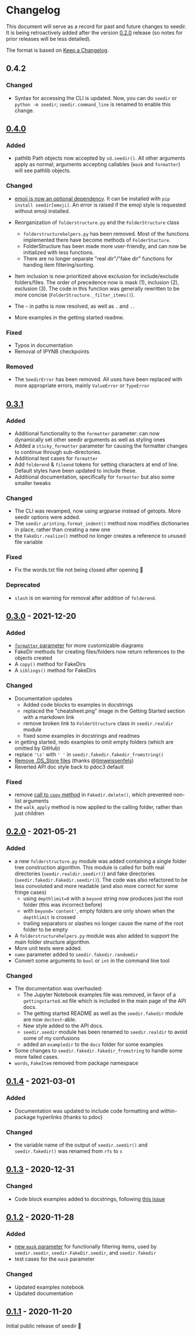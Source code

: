 # Changelog

This document will serve as a record for past and future changes to seedir.  It is being retroactively added after the version [0.2.0](https://github.com/earnestt1234/seedir/releases/tag/v0.2.0) release (so notes for prior releases will be less detailed).

The format is based on [Keep a Changelog](https://keepachangelog.com/en/1.0.0/).

## 0.4.2

### Changed

- Syntax for accessing the CLI is updated.  Now, you can do `seedir` or `python -m seedir`; `seedir.command_line` is renamed to enable this change.

## [0.4.0](https://github.com/earnestt1234/seedir/releases/tag/v0.4.0)

### Added

- pathlib Path objects now accepted by `sd.seedir()`.  All other arguments apply as normal; arguments accepting callables (`mask` and `formatter`) will see pathlib objects.

### Changed

- [emoji is now an optional dependency](https://github.com/earnestt1234/seedir/issues/12).  It can be installed with `pip install seedir[emoji]`.  An error is raised if the emoji style is requested without emoji installed.
- Reorganization of `folderstructure.py` and the `FolderStructure` class
  - `folderstructurehelpers.py` has been removed.  Most of the functions implemented there have become methods of `FolderStucture`.
  - FolderStructure has been made more user-friendly, and can now be initialized with less functions.  
  - There are no longer separate "real dir"/"fake dir" functions for handing item filtering/sorting.  

- Item inclusion is now prioritized above exclusion for include/exclude folders/files.  The order of precedence now is mask (1), inclusion (2), exclusion (3).  The code in this function was generally rewritten to be more concise (`FolderStructure._filter_items()`).
- The `~` in paths is now resolved, as well as `.` and `..`
- More examples in the getting started readme. 

### Fixed

- Typos in documentation
- Removal of IPYNB checkpoints

### Removed

- The `SeedirError` has been removed.  All uses have been replaced with more appropriate errors, mainly `ValueError` or `TypeError`

## [0.3.1](https://github.com/earnestt1234/seedir/releases/tag/v0.3.1)

### Added
- Additional functionality to the `formatter` parameter: can now dynamically set other seedir arguments as well as styling ones
- Added a `sticky_formatter` parameter for causing the formatter changes to continue through sub-directories.
- Additional test cases for `formatter`
- Add `folderend` & `fileend` tokens for setting characters at end of line.  Default styles have been updated to include these.
- Additional documentation, specifically for `formatter` but also some smaller tweaks

### Changed
- The CLI was revamped, now using argparse instead of getopts.  More seedir options were added.
- The `seedir.printing.format_indent()` method now modifies dictionaries in place, rather than creating a new one
- the `FakeDir.realize()` method no longer creates a reference to unused file variable

### Fixed
- Fix the words.txt file not being closed after opening 🤦

### Deprecated

- `slash` is on warning for removal after addition of `folderend`.

## [0.3.0](https://github.com/earnestt1234/seedir/releases/tag/v0.3.0) - 2021-12-20

### Added

- [`formatter` parameter](https://github.com/earnestt1234/seedir/issues/4) for more customizable diagrams
- FakeDir methods for creating files/folders now return references to the objects created
- A `copy()` method for FakeDirs
- A `siblings()` method for FakeDirs

### Changed

- Documentation updates
  - Added code blocks to examples in docstrings
  - replaced the "cheatsheet.png" image in the Getting Started section with a markdown link
  - remove broken link to `FolderStructure` class in `seedir.realdir` module
  - fixed some examples in docstrings and readmes
- in getting started, redo examples to omit empty folders (which are omitted by GitHub)
- replace `'\s'` with `' '` in `seedir.fakedir.fakedir_fromstring()`
- [Remove .DS_Store files](https://github.com/earnestt1234/seedir/pull/5) (thanks @[timweissenfels](https://github.com/timweissenfels))
- Reverted API doc style back to pdoc3 default

### Fixed

- remove [call to `copy` method](https://github.com/earnestt1234/seedir/blob/09fbed86a356fa9b01588546e1e7dbda15812b49/seedir/fakedir.py#L417) in `Fakedir.delete()`, which prevented non-list arguments
- the `walk_apply` method is now applied to the calling folder, rather than just children

## [0.2.0](https://github.com/earnestt1234/seedir/releases/tag/v0.2.0) - 2021-05-21

### Added

- a new `folderstructure.py` module was added containing a single folder tree construction algorithm.  This module is called for both real directories (`seedir.realdir.seedir()`) and fake directories (`seedir.fakedir.Fakedir.seedir()`).  The code was also refactored to be less convoluted and more readable (and also more correct for some fringe cases)
  - using `depthlimit=0` with a `beyond` string now produces just the root folder (this was incorrect before)
  - with `beyond='content'`, empty folders are only shown when the `depthlimit` is crossed
  - trailing separators or slashes no longer cause the name of the root folder to be empty
- A `folderstructurehelpers.py` module was also added to support the main folder structure algorithm.
- More unit tests were added.
- `name` parameter added to `seedir.fakedir.randomdir`
- Convert some arguments to `bool` or `int` in the command line tool

### Changed

- The documentation was overhauled:
  - The Jupyter Notebook examples file was removed, in favor of a `gettingstarted.md` file which is included in the main page of the API docs.
  - The getting started README as well as the `seedir.fakedir` module are now `doctest`-able.
  - New style added to the API docs.
  - `seedir.seedir` module has been renamed to `seedir.realdir` to avoid some of my confusions
  - added an `exampledir` to the `docs` folder for some examples
- Some changes to `seedir.fakedir.fakedir_fromstring` to handle some more failed cases.
- `words`, `FakeItem` removed from package namespace

## [0.1.4](https://github.com/earnestt1234/seedir/releases/tag/v0.1.4) - 2021-03-01

### Added

- Documentation was updated to include code formatting and within-package hyperlinks (thanks to pdoc)

### Changed

- the variable name of the output of `seedir.seedir()` and `seedir.fakedir()` was renamed from `rfs` to `s`

## [0.1.3](https://github.com/earnestt1234/seedir/releases/tag/v0.1.3) - 2020-12-31

### Changed

- Code block examples added to docstrings, following [this issue](https://github.com/earnestt1234/seedir/issues/3)

## [0.1.2](https://github.com/earnestt1234/seedir/releases/tag/v0.1.2) - 2020-11-28

### Added

- [new `mask` parameter](https://github.com/earnestt1234/seedir/issues/1) for functionally filtering items, used by `seedir.seedir`, `seedir.FakeDir.seedir`, and `seedir.fakedir`
- test cases for the `mask` parameter

### Changed

- Updated examples notebook
- Updated documentation

## [0.1.1](https://github.com/earnestt1234/seedir/releases/tag/v0.1.1) - 2020-11-20

Initial public release of seedir 🎉